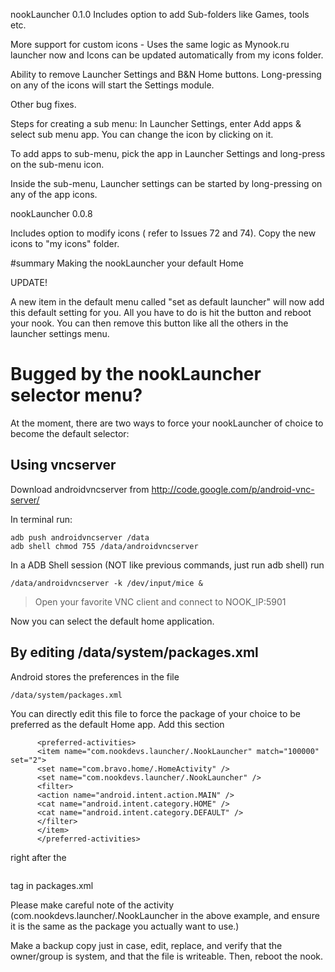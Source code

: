 nookLauncher 0.1.0
Includes option to add Sub-folders like Games, tools etc.

More support for custom icons - Uses the same logic as Mynook.ru launcher now and Icons can be updated automatically from my icons folder.

Ability to remove Launcher Settings and B&N Home buttons. Long-pressing on any of the icons will start the Settings module.

Other bug fixes.

Steps for creating a sub menu:
In Launcher Settings, enter Add apps & select sub menu app. You can change the icon by clicking on it.

To add apps to sub-menu, pick the app in Launcher Settings and long-press on the sub-menu icon.

Inside the sub-menu, Launcher settings can be started by long-pressing on any of the app icons.


nookLauncher 0.0.8

Includes option to modify icons ( refer to Issues 72 and 74).
Copy the new icons to "my icons" folder.


#summary Making the nookLauncher your default Home

UPDATE!

A new item in the default menu called "set as default launcher" will now add this default setting for you. All you have to do is hit the button and reboot your nook. You can then remove this button like all the others in the launcher settings menu.

# Bugged by the nookLauncher selector menu? #

At the moment, there are two ways to force your nookLauncher of choice to become the default selector:

## Using vncserver ##

Download androidvncserver from http://code.google.com/p/android-vnc-server/

In terminal run:
```
adb push androidvncserver /data
adb shell chmod 755 /data/androidvncserver
```
In a ADB Shell session (NOT like previous commands, just run adb shell) run
```
/data/androidvncserver -k /dev/input/mice &
```
> Open your favorite VNC client and connect to NOOK\_IP:5901

Now you can select the default home application.

## By editing /data/system/packages.xml ##

Android stores the preferences in the file
```
/data/system/packages.xml
```

You can directly edit this file to force the package of your choice to be preferred as the default Home app. Add this section
```
      <preferred-activities>
      <item name="com.nookdevs.launcher/.NookLauncher" match="100000" set="2">
      <set name="com.bravo.home/.HomeActivity" />
      <set name="com.nookdevs.launcher/.NookLauncher" />
      <filter>
      <action name="android.intent.action.MAIN" />
      <cat name="android.intent.category.HOME" />
      <cat name="android.intent.category.DEFAULT" />
      </filter>
      </item>
      </preferred-activities>
```

right after the <pre><preferred-packages /></pre> tag in packages.xml

Please make careful note of the activity (com.nookdevs.launcher/.NookLauncher in the above example, and ensure it is the same as the package you actually want to use.)

Make a backup copy just in case, edit, replace, and verify that the owner/group is system, and that the file is writeable. Then, reboot the nook.